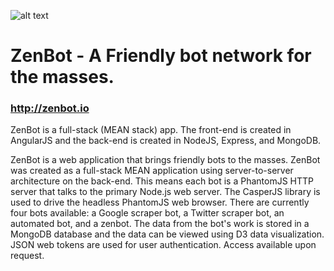 ![alt text](http://zenbot.io/images/zenbot_landing4.jpg "ZenBot Logo")
# ZenBot - A Friendly bot network for the masses.
### http://zenbot.io

ZenBot is a full-stack (MEAN stack) app. The front-end is created in AngularJS and the
back-end is created in NodeJS, Express, and MongoDB.

ZenBot is a web application that brings friendly bots to the masses. ZenBot was created as
a full-stack MEAN application using server-to-server architecture on the back-end. This
means each bot is a PhantomJS HTTP server that talks to the primary Node.js web server.
The CasperJS library is used to drive the headless PhantomJS web browser. There are
currently four bots available: a Google scraper bot, a Twitter scraper bot, an automated
bot, and a zenbot. The data from the bot's work is stored in a MongoDB database and the
data can be viewed using D3 data visualization. JSON web tokens are used for user
authentication. Access available upon request.
